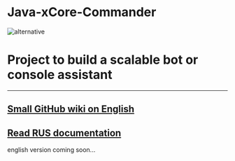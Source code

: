 # Java-xCore-Commander
![alternative](https://i.ibb.co/mvXt6kv/x-Core-logo-cuted.png)
# Project to build a scalable bot or console assistant

<hr>

## [Small GitHub wiki on English](https://github.com/AppLoidx/Java-xCore-Commander/wiki/Main-page)

## [Read RUS documentation](https://github.com/AppLoidx/Java-xCore-Commander/blob/master/documentation/Java-xcore-Documentation%201.0.pdf)

english version coming soon...
